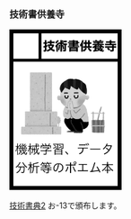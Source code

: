 ### 技術書供養寺
<img src="./images/kuyodera.png" width="200px" alt="logo">

[技術書典2](https://techbookfest.org/event/tbf02) お-13で頒布します。
